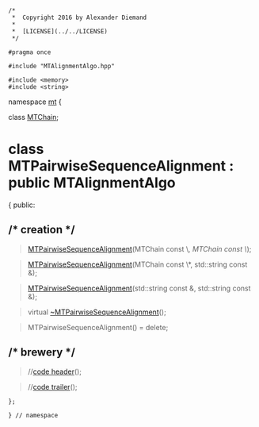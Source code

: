~~~ { .cpp }
/*
 *  Copyright 2016 by Alexander Diemand
 *
 *  [LICENSE](../../LICENSE)
 */

#pragma once

#include "MTAlignmentAlgo.hpp"

#include <memory>
#include <string>
~~~

namespace [mt](namespace_mt.list) {

class [MTChain](MTChain.hpp.md);

# class MTPairwiseSequenceAlignment : public MTAlignmentAlgo

{
public:
    
##  /* creation */

>[MTPairwiseSequenceAlignment](MTPairwiseSequenceAlignment_ctor.cpp.md)(MTChain const \\*, MTChain const \\*);

>[MTPairwiseSequenceAlignment](MTPairwiseSequenceAlignment_ctor.cpp.md)(MTChain const \\*, std::string const &);

>[MTPairwiseSequenceAlignment](MTPairwiseSequenceAlignment_ctor.cpp.md)(std::string const &, std::string const &);

>virtual [~MTPairwiseSequenceAlignment](MTPairwiseSequenceAlignment_dtor.cpp.md)();

>MTPairwiseSequenceAlignment() = delete;

## /* brewery */

>//[code header](MTPairwiseSequenceAlignment_-alpha-.md)();

>//[code trailer](MTPairwiseSequenceAlignment_-omega-.md)();


~~~ { .cpp }
};

} // namespace
~~~


